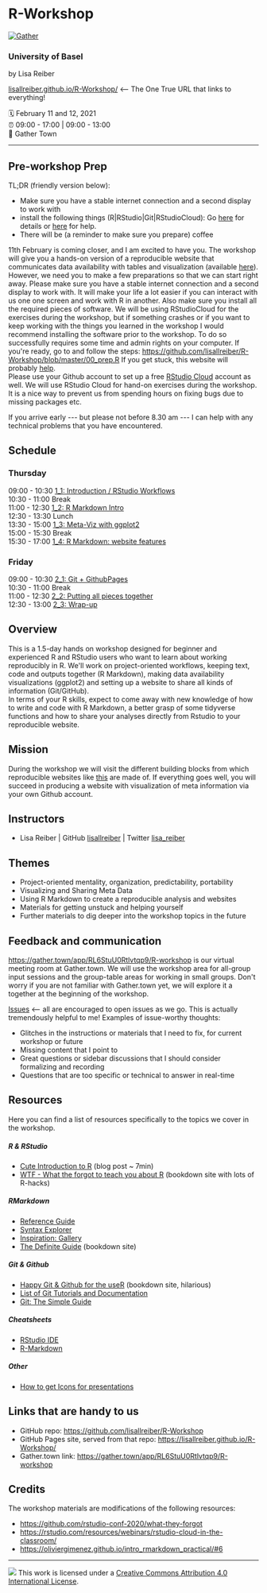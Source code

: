 # R-Workshop

[![Gather](https://img.shields.io/badge/gather.town-join-008900?style=flat&labelColor=black)](https://gather.town/app/RL6StuU0Rtlvtqp9/R-workshop)

### University of Basel

by Lisa Reiber

[lisallreiber.github.io/R-Workshop/](https://lisallreiber.github.io/R-Workshop/) \<-- The One True URL that links to everything!

:spiral_calendar: February 11 and 12, 2021   
:alarm_clock: 09:00 - 17:00 \| 09:00 - 13:00  
:hotel: Gather Town  

------------------------------------------------------------------------

## Pre-workshop Prep

TL;DR (friendly version below):
* Make sure you have a stable internet connection and a second display to work with
* install the following things (R\|RStudio\|Git\|RStudioCloud): Go [here](https://github.com/lisallreiber/R-Workshop/blob/master/00_prep.R) for details or [here](https://happygitwithr.com/workshops.html#pre-workshop-set-up) for help.
* There will be (a reminder to make sure you prepare) coffee 


11th February is coming closer, and I am excited to have you. The workshop will give you a hands-on version of a reproducible website that communicates data availability with tables and visualization (available [here](https://lisallreiber.github.io/GeneAnalysis/p1_0101_describe_plots.html)).  
However, we need you to make a few preparations so that we can start right away. Please make sure you have a stable internet connection and a second display to work with. It will make your life a lot easier if you can interact with us one one screen and work with R in another. Also make sure you install all the required pieces of software. We will be using RStudioCloud for the exercises during the workshop, but if something crashes or if you want to keep working with the things you learned in the workshop I would recommend installing the software prior to the workshop. To do so successfully requires some time and admin rights on your computer. If you're ready, go to and follow the steps: <https://github.com/lisallreiber/R-Workshop/blob/master/00_prep.R> If you get stuck, this website will probably [help](https://happygitwithr.com/workshops.html#pre-workshop-set-up).  
Please use your Github account to set up a free [RStudio Cloud](https://rstudio.cloud/plans/free) account as well. We will use RStudio Cloud for hand-on exercises during the workshop. It is a nice way to prevent us from spending hours on fixing bugs due to missing packages etc.

If you arrive early --- but please not before 8.30 am --- I can help with any technical problems that
you have encountered.


## Schedule

### Thursday

09:00 - 10:30 [1_1: Introduction / RStudio Workflows](day1_1)  
10:30 - 11:00 Break  
11:00 - 12:30 [1_2: R Markdown Intro](day1_2)  
12:30 - 13:30 Lunch  
13:30 - 15:00 [1_3: Meta-Viz with ggplot2](day1_3)  
15:00 - 15:30 Break  
15:30 - 17:00 [1_4: R Markdown: website features](day1_4)

### Friday
09:00 - 10:30 [2_1: Git + GithubPages](day2_1)  
10:30 - 11:00 Break  
11:00 - 12:30 [2_2: Putting all pieces together](day2_2)  
12:30 - 13:00 [2_3: Wrap-up](day2_3)  

## Overview  
This is a 1.5-day hands on workshop designed for beginner and experienced R and RStudio users who want to learn about working reproducibly in R. We'll work on project-oriented workflows, keeping text, code and outputs together (R Markdown), making data availability visualizations (ggplot2) and setting up a website to share all kinds of information (Git/GitHub).  
In terms of your R skills, expect to come away with new knowledge of how to write and code with R Markdown, a better grasp of some tidyverse functions and how to share your analyses directly from Rstudio to your reproducible website.

## Mission  
During the workshop we will visit the different building blocks from which reproducible websites like [this](https://lisallreiber.github.io/GeneAnalysis/p1_0101_describe_plots.html) are made of. If everything goes well, you will succeed in producing a website with visualization of meta information via your own Github account.

## Instructors  
-   Lisa Reiber \| GitHub [lisallreiber](https://github.com/lisallreiber) \| Twitter [lisa_reiber](https://twitter.com/lisa_reiber)


## Themes  
-   Project-oriented mentality, organization, predictability, portability
-   Visualizing and Sharing Meta Data
-   Using R Markdown to create a reproducible analysis and websites
-   Materials for getting unstuck and helping yourself
-   Further materials to dig deeper into the workshop topics in the future
 

## Feedback and communication  
<https://gather.town/app/RL6StuU0Rtlvtqp9/R-workshop> is our virtual meeting room at Gather.town. We will use the workshop area for all-group input sessions and the group-table areas for working in small groups. Don't worry if you are not familiar with Gather.town yet, we will explore it a together at the beginning of the workshop.

[Issues](https://github.com/lisallreiber/R-Workshop/issues) \<-- all are encouraged to open issues as we go. This is actually tremendously helpful to me! Examples of issue-worthy thoughts:

-   Glitches in the instructions or materials that I need to fix, for current workshop or future
-   Missing content that I point to
-   Great questions or sidebar discussions that I should consider formalizing and recording
-   Questions that are too specific or technical to answer in real-time

## Resources  
Here you can find a list of resources specifically to the topics we cover in the workshop. 

##### R & RStudio  
- [Cute Introduction to R](https://rforcats.net/) (blog post ~ 7min)
- [WTF - What the forgot to teach you about R](https://rstats.wtf/) (bookdown site with lots of R-hacks)

##### RMarkdown  

- [Reference Guide](https://rstudio.com/wp-content/uploads/2015/03/rmarkdown-reference.pdf)
- [Syntax Explorer](https://daringfireball.net/projects/markdown/dingus)
- [Inspiration: Gallery](https://rmarkdown.rstudio.com/gallery.html)
- [The Definite Guide](https://bookdown.org/yihui/rmarkdown/) (bookdown site)

##### Git & Github  
- [Happy Git & Github for the useR](http://happygitwithr.com/) (bookdown site, hilarious)
- [List of Git Tutorials and Documentation](https://git-scm.com/doc/ext)
- [Git: The Simple Guide](https://rogerdudler.github.io/git-guide/index.html)


##### Cheatsheets  
- [RStudio IDE](https://rstudio.com/wp-content/uploads/2016/01/rstudio-IDE-cheatsheet.pdf)
- [R-Markdown](https://raw.githubusercontent.com/rstudio/cheatsheets/master/rmarkdown-2.0.pdf)


##### Other

- [How to get Icons for presentations](https://www.iconsdb.com)


## Links that are handy to us

-   GitHub repo: <https://github.com/lisallreiber/R-Workshop>
-   GitHub Pages site, served from that repo: <https://lisallreiber.github.io/R-Workshop/>
-   Gather.town link: https://gather.town/app/RL6StuU0Rtlvtqp9/R-workshop

## Credits

The workshop materials are modifications of the following resources:

- https://github.com/rstudio-conf-2020/what-they-forgot
- https://rstudio.com/resources/webinars/rstudio-cloud-in-the-classroom/
- https://oliviergimenez.github.io/intro_rmarkdown_practical/#6


------------------------------------------------------------------------

![](https://i.creativecommons.org/l/by/4.0/88x31.png) This work is licensed under a [Creative Commons Attribution 4.0 International License](https://creativecommons.org/licenses/by/4.0/).

